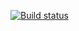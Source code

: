 [![Build status](https://ci.appveyor.com/api/projects/status/h2udp06u12bp1dd4/branch/main?svg=true)](https://ci.appveyor.com/project/dryworts/taskat-2c/branch/main)
